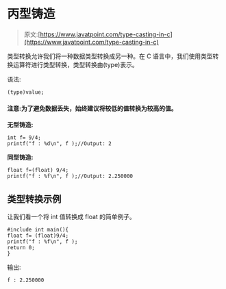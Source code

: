 # 丙型铸造

> 原文:[https://www.javatpoint.com/type-casting-in-c](https://www.javatpoint.com/type-casting-in-c)

类型转换允许我们将一种数据类型转换成另一种。在 C 语言中，我们使用类型转换运算符进行类型转换，类型转换由(type)表示。

语法:

```
(type)value;    

```

#### 注意:为了避免数据丢失，始终建议将较低的值转换为较高的值。

**无型铸造:**

```
int f= 9/4;
printf("f : %d\n", f );//Output: 2

```

**同型铸造:**

```
float f=(float) 9/4;
printf("f : %f\n", f );//Output: 2.250000

```

## 类型转换示例

让我们看一个将 int 值转换成 float 的简单例子。

```
#include int main(){
float f= (float)9/4;  
printf("f : %f\n", f );  
return 0;
} 
```

输出:

```
f : 2.250000

```